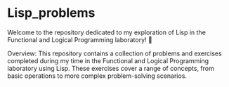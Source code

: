 # Lisp_problems
Welcome to the repository dedicated to my exploration of Lisp in the Functional and Logical Programming laboratory! 🚀

Overview:
This repository contains a collection of problems and exercises completed during my time in the Functional and Logical Programming laboratory using Lisp. These exercises cover a range of concepts, from basic operations to more complex problem-solving scenarios.

